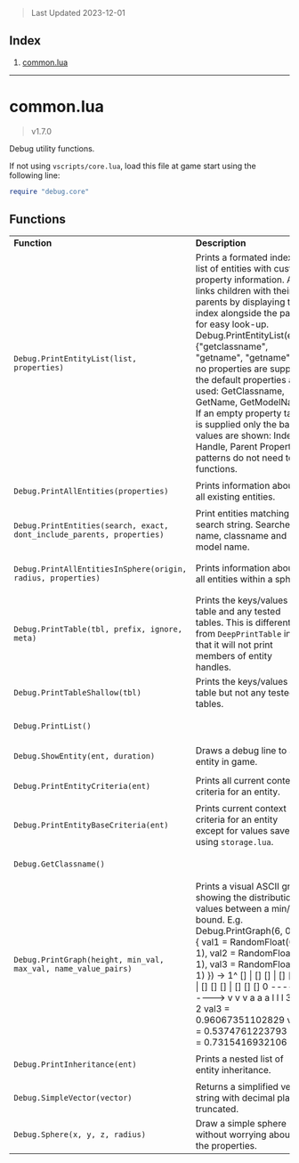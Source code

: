> Last Updated 2023-12-01

## Index
1. [common.lua](#commonlua)

---

# common.lua

> v1.7.0

Debug utility functions. 

If not using `vscripts/core.lua`, load this file at game start using the following line: 



```lua
require "debug.core"
```


## Functions

<table><tr><td><b>Function</b></td><td><b>Description</b></td></tr><tr><td>

`Debug.PrintEntityList(list, properties)`</td><td> Prints a formated indexed list of entities with custom property information. Also links children with their parents by displaying the index alongside the parent for easy look-up.      Debug.PrintEntityList(ents, {"getclassname", "getname", "getname"})  If no properties are supplied the default properties are used: GetClassname, GetName, GetModelName If an empty property table is supplied only the base values are shown: Index, Handle, Parent Property patterns do not need to be functions. </td></tr><tr><td>

`Debug.PrintAllEntities(properties)`</td><td> Prints information about all existing entities. </td></tr><tr><td>

`Debug.PrintEntities(search, exact, dont_include_parents, properties)`</td><td> Print entities matching a search string.  Searches name, classname and model name. </td></tr><tr><td>

`Debug.PrintAllEntitiesInSphere(origin, radius, properties)`</td><td> Prints information about all entities within a sphere. </td></tr><tr><td>

`Debug.PrintTable(tbl, prefix, ignore, meta)`</td><td> Prints the keys/values of a table and any tested tables.  This is different from `DeepPrintTable` in that it will not print members of entity handles. </td></tr><tr><td>

`Debug.PrintTableShallow(tbl)`</td><td> Prints the keys/values of a table but not any tested tables. </td></tr><tr><td>

`Debug.PrintList()`</td><td></td></tr><tr><td>

`Debug.ShowEntity(ent, duration)`</td><td> Draws a debug line to an entity in game. </td></tr><tr><td>

`Debug.PrintEntityCriteria(ent)`</td><td> Prints all current context criteria for an entity. </td></tr><tr><td>

`Debug.PrintEntityBaseCriteria(ent)`</td><td> Prints current context criteria for an entity except for values saved using `storage.lua`. </td></tr><tr><td>

`Debug.GetClassname()`</td><td></td></tr><tr><td>

`Debug.PrintGraph(height, min_val, max_val, name_value_pairs)`</td><td> Prints a visual ASCII graph showing the distribution of values between a min/max bound.  E.g.      Debug.PrintGraph(6, 0, 1, {         val1 = RandomFloat(0, 1),         val2 = RandomFloat(0, 1),         val3 = RandomFloat(0, 1)     })     ->     1^ []              | []    []        | [] [] []        | [] [] []        | [] [] []       0 ---------->        v  v  v           a  a  a           l  l  l           3  1  2        val3 = 0.96067351102829     val1 = 0.5374761223793     val2 = 0.7315416932106 </td></tr><tr><td>

`Debug.PrintInheritance(ent)`</td><td> Prints a nested list of entity inheritance. </td></tr><tr><td>

`Debug.SimpleVector(vector)`</td><td> Returns a simplified vector string with decimal places truncated. </td></tr><tr><td>

`Debug.Sphere(x, y, z, radius)`</td><td> Draw a simple sphere without worrying about all the properties. </td></tr></table>



